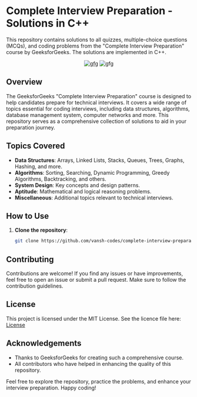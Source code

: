 # Complete Interview Preparation - Solutions in C++

This repository contains solutions to all quizzes, multiple-choice questions (MCQs), and coding problems from the "Complete Interview Preparation" course by GeeksforGeeks. The solutions are implemented in C++.

<div align="center">
<a href= "https://www.geeksforgeeks.org/courses/complete-interview-preparation?itm_source=geeksforgeeks&itm_medium=main_header&itm_campaign=courses" target="_blank"><img src="https://img.shields.io/badge/GeeksforGeeks-2F8D46?style=for-the-badge&logo=geeksforgeeks&logoColor=white" alt="gfg" hieght=40px /></a>
<img src="https://img.shields.io/badge/C%2B%2B-00599C?style=for-the-badge&logo=c%2B%2B&logoColor=white" alt="gfg" hieght=40px /> <br />
</div>

## Overview

The GeeksforGeeks "Complete Interview Preparation" course is designed to help candidates prepare for technical interviews. It covers a wide range of topics essential for coding interviews, including data structures, algorithms, database management system, computer networks and more. This repository serves as a comprehensive collection of solutions to aid in your preparation journey.

## Topics Covered

- **Data Structures**: Arrays, Linked Lists, Stacks, Queues, Trees, Graphs, Hashing, and more.
- **Algorithms**: Sorting, Searching, Dynamic Programming, Greedy Algorithms, Backtracking, and others.
- **System Design**: Key concepts and design patterns.
- **Aptitude**: Mathematical and logical reasoning problems.
- **Miscellaneous**: Additional topics relevant to technical interviews.

## How to Use

1. **Clone the repository**:
    ```bash
    git clone https://github.com/vansh-codes/complete-interview-preparation-gfg.git
    ```

## Contributing

Contributions are welcome! If you find any issues or have improvements, feel free to open an issue or submit a pull request. Make sure to follow the contribution guidelines.

## License

This project is licensed under the MIT License. See the licence file here: [License](LICENSE)

## Acknowledgements

- Thanks to GeeksforGeeks for creating such a comprehensive course.
- All contributors who have helped in enhancing the quality of this repository.

Feel free to explore the repository, practice the problems, and enhance your interview preparation. Happy coding!
